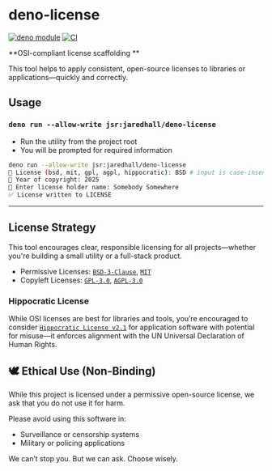 # deno-license

[![deno module](https://img.shields.io/badge/deno%20module-jsr:@jaredhall/deno--license-blue?logo=deno)](https://jsr.io/@jaredhall/deno-license)
[![CI](https://github.com/JaredCHall/deno-license/actions/workflows/ci.yml/badge.svg)](https://github.com/JaredCHall/deno-license/actions/workflows/ci.yml)

**OSI-compliant license scaffolding **  

This tool helps to apply consistent, open-source licenses to libraries or applications—quickly and correctly.

## Usage

### `deno run --allow-write jsr:jaredhall/deno-license`

- Run the utility from the project root
- You will be prompted for required information

```bash
deno run --allow-write jsr:jaredhall/deno-license
📜 License (bsd, mit, gpl, agpl, hippocratic): BSD # input is case-insensitive
📅 Year of copyright: 2025
👤 Enter license holder name: Somebody Somewhere
✅ License written to LICENSE

```

---

## License Strategy

This tool encourages clear, responsible licensing for all projects—whether you're building a small utility or a full-stack product.

- Permissive Licenses: [`BSD-3-Clause`](https://spdx.org/licenses/BSD-3-Clause.html), [`MIT`](https://spdx.org/licenses/MIT.html)
- Copyleft Licenses: [`GPL-3.0`](https://spdx.org/licenses/GPL-3.0-only.html), [`AGPL-3.0`](https://spdx.org/licenses/AGPL-3.0-only.html)

### Hippocratic License

While OSI licenses are best for libraries and tools, you’re encouraged to consider [`Hippocratic License v2.1`](https://firstdonoharm.dev/version/2/1/license/) for application software with potential for misuse—it enforces alignment with the UN Universal Declaration of Human Rights.

## 🕊️ Ethical Use (Non-Binding)

While this project is licensed under a permissive open-source license, we ask that you do not use it for harm.

Please avoid using this software in:
- Surveillance or censorship systems
- Military or policing applications

We can’t stop you. But we can ask. Choose wisely.
